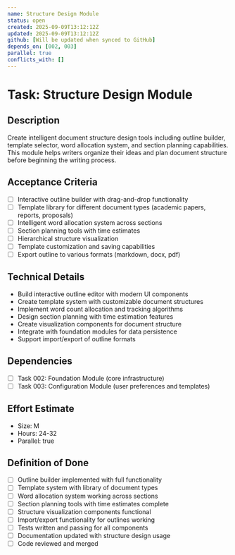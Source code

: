 ```yaml
---
name: Structure Design Module
status: open
created: 2025-09-09T13:12:12Z
updated: 2025-09-09T13:12:12Z
github: [Will be updated when synced to GitHub]
depends_on: [002, 003]
parallel: true
conflicts_with: []
---
```


# Task: Structure Design Module

## Description
Create intelligent document structure design tools including outline builder, template selector, word allocation system, and section planning capabilities. This module helps writers organize their ideas and plan document structure before beginning the writing process.

## Acceptance Criteria
- [ ] Interactive outline builder with drag-and-drop functionality
- [ ] Template library for different document types (academic papers, reports, proposals)
- [ ] Intelligent word allocation system across sections
- [ ] Section planning tools with time estimates
- [ ] Hierarchical structure visualization
- [ ] Template customization and saving capabilities
- [ ] Export outline to various formats (markdown, docx, pdf)

## Technical Details  
- Build interactive outline editor with modern UI components
- Create template system with customizable document structures
- Implement word count allocation and tracking algorithms
- Design section planning with time estimation features
- Create visualization components for document structure
- Integrate with foundation modules for data persistence
- Support import/export of outline formats

## Dependencies
- [ ] Task 002: Foundation Module (core infrastructure)
- [ ] Task 003: Configuration Module (user preferences and templates)

## Effort Estimate
- Size: M
- Hours: 24-32
- Parallel: true

## Definition of Done
- [ ] Outline builder implemented with full functionality
- [ ] Template system with library of document types
- [ ] Word allocation system working across sections
- [ ] Section planning tools with time estimates complete
- [ ] Structure visualization components functional
- [ ] Import/export functionality for outlines working
- [ ] Tests written and passing for all components
- [ ] Documentation updated with structure design usage
- [ ] Code reviewed and merged